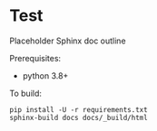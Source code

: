 # Test
Placeholder Sphinx doc outline

Prerequisites:
* python 3.8+

To build:
```
pip install -U -r requirements.txt
sphinx-build docs docs/_build/html
```
